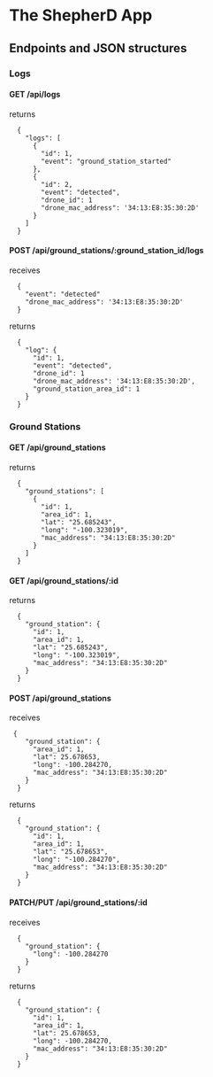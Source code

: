 The ShepherD App
================

## Endpoints and JSON structures

### Logs

#### GET   /api/logs
returns
```
  {
    "logs": [
      {
        "id": 1,
        "event": "ground_station_started"
      },
      {
        "id": 2,
        "event": "detected",
        "drone_id": 1
        "drone_mac_address": '34:13:E8:35:30:2D'
      }
    ]
  }
```

#### POST  /api/ground_stations/:ground_station_id/logs
receives
```
  {
    "event": "detected"
    "drone_mac_address": '34:13:E8:35:30:2D'
  }
```

returns
```
  {
    "log": {
      "id": 1,
      "event": "detected",
      "drone_id": 1
      "drone_mac_address": '34:13:E8:35:30:2D',
      "ground_station_area_id": 1
    }
  }
```

### Ground Stations
#### GET   /api/ground_stations
returns
```
  {
    "ground_stations": [
      {
        "id": 1,
        "area_id": 1,
        "lat": "25.685243",
        "long": "-100.323019",
        "mac_address": "34:13:E8:35:30:2D"
      }
    ]
  }
```

#### GET   /api/ground_stations/:id
returns
```
  {
    "ground_station": {
      "id": 1,
      "area_id": 1,
      "lat": "25.685243",
      "long": "-100.323019",
      "mac_address": "34:13:E8:35:30:2D"
    }
  }
```

#### POST  /api/ground_stations
receives
```
 { 
    "ground_station": {
      "area_id": 1,
      "lat": 25.678653, 
      "long": -100.284270,
      "mac_address": "34:13:E8:35:30:2D"
    }
  }
```

returns
```
  { 
    "ground_station": {
      "id": 1,
      "area_id": 1,
      "lat": "25.678653", 
      "long": "-100.284270",
      "mac_address": "34:13:E8:35:30:2D"
    }
  }
```

#### PATCH/PUT /api/ground_stations/:id
receives
```
  { 
    "ground_station": {
      "long": -100.284270
    }
  }
```

returns
```
  { 
    "ground_station": {
      "id": 1,
      "area_id": 1,
      "lat": 25.678653, 
      "long": -100.284270,
      "mac_address": "34:13:E8:35:30:2D"
    }
  }
```
